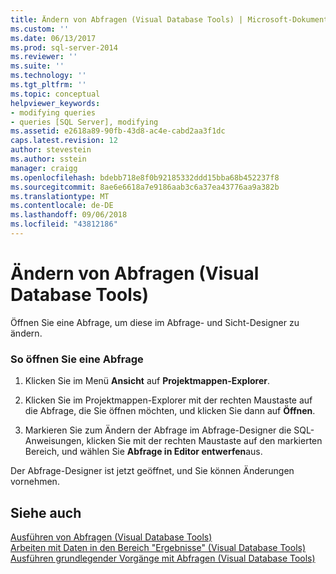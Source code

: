 ```yaml
---
title: Ändern von Abfragen (Visual Database Tools) | Microsoft-Dokumentation
ms.custom: ''
ms.date: 06/13/2017
ms.prod: sql-server-2014
ms.reviewer: ''
ms.suite: ''
ms.technology: ''
ms.tgt_pltfrm: ''
ms.topic: conceptual
helpviewer_keywords:
- modifying queries
- queries [SQL Server], modifying
ms.assetid: e2618a89-90fb-43d8-ac4e-cabd2aa3f1dc
caps.latest.revision: 12
author: stevestein
ms.author: sstein
manager: craigg
ms.openlocfilehash: bdebb718e8f0b92185332ddd15bba68b452237f8
ms.sourcegitcommit: 8ae6e6618a7e9186aab3c6a37ea43776aa9a382b
ms.translationtype: MT
ms.contentlocale: de-DE
ms.lasthandoff: 09/06/2018
ms.locfileid: "43812186"
---
```

# <a name="modify-queries-visual-database-tools"></a>Ändern von Abfragen (Visual Database Tools)
  Öffnen Sie eine Abfrage, um diese im Abfrage- und Sicht-Designer zu ändern.  
  
### <a name="to-open-a-query"></a>So öffnen Sie eine Abfrage  
  
1.  Klicken Sie im Menü **Ansicht** auf **Projektmappen-Explorer**.  
  
2.  Klicken Sie im Projektmappen-Explorer mit der rechten Maustaste auf die Abfrage, die Sie öffnen möchten, und klicken Sie dann auf **Öffnen**.  
  
3.  Markieren Sie zum Ändern der Abfrage im Abfrage-Designer die SQL-Anweisungen, klicken Sie mit der rechten Maustaste auf den markierten Bereich, und wählen Sie **Abfrage in Editor entwerfen**aus.  
  
 Der Abfrage-Designer ist jetzt geöffnet, und Sie können Änderungen vornehmen.  
  
## <a name="see-also"></a>Siehe auch  
 [Ausführen von Abfragen &#40;Visual Database Tools&#41;](visual-database-tools.md)   
 [Arbeiten mit Daten in den Bereich "Ergebnisse" &#40;Visual Database Tools&#41;](results-pane-visual-database-tools.md)   
 [Ausführen grundlegender Vorgänge mit Abfragen &#40;Visual Database Tools&#41;](perform-basic-operations-with-queries-visual-database-tools.md)  
  
  
